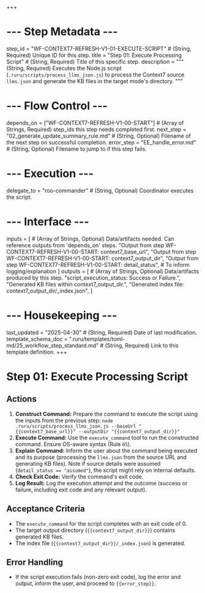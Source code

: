 +++
# --- Step Metadata ---
step_id = "WF-CONTEXT7-REFRESH-V1-01-EXECUTE-SCRIPT" # (String, Required) Unique ID for this step.
title = "Step 01: Execute Processing Script" # (String, Required) Title of this specific step.
description = """
(String, Required) Executes the Node.js script (`.ruru/scripts/process_llms_json.js`)
to process the Context7 source `llms.json` and generate the KB files in the target mode's directory.
"""

# --- Flow Control ---
depends_on = ["WF-CONTEXT7-REFRESH-V1-00-START"] # (Array of Strings, Required) step_ids this step needs completed first.
next_step = "02_generate_update_summary_rule.md" # (String, Optional) Filename of the next step on successful completion.
error_step = "EE_handle_error.md" # (String, Optional) Filename to jump to if this step fails.

# --- Execution ---
delegate_to = "roo-commander" # (String, Optional) Coordinator executes the script.

# --- Interface ---
inputs = [ # (Array of Strings, Optional) Data/artifacts needed. Can reference outputs from 'depends_on' steps.
    "Output from step WF-CONTEXT7-REFRESH-V1-00-START: context7_base_url",
    "Output from step WF-CONTEXT7-REFRESH-V1-00-START: context7_output_dir",
    "Output from step WF-CONTEXT7-REFRESH-V1-00-START: detail_status", # To inform logging/explanation
]
outputs = [ # (Array of Strings, Optional) Data/artifacts produced by this step.
    "script_execution_status: Success or Failure.",
    "Generated KB files within context7_output_dir.",
    "Generated index file: context7_output_dir/_index.json",
]

# --- Housekeeping ---
last_updated = "2025-04-30" # (String, Required) Date of last modification.
template_schema_doc = ".ruru/templates/toml-md/25_workflow_step_standard.md" # (String, Required) Link to this template definition.
+++

# Step 01: Execute Processing Script

## Actions

1.  **Construct Command:** Prepare the command to execute the script using the inputs from the previous step:
    `node .ruru/scripts/process_llms_json.js --baseUrl "{{context7_base_url}}" --outputDir "{{context7_output_dir}}"`
2.  **Execute Command:** Use the `execute_command` tool to run the constructed command. Ensure OS-aware syntax (Rule `05`).
3.  **Explain Command:** Inform the user about the command being executed and its purpose (processing the `llms.json` from the source URL and generating KB files). Note if source details were assumed (`detail_status == "assumed"`), the script might rely on internal defaults.
4.  **Check Exit Code:** Verify the command's exit code.
5.  **Log Result:** Log the execution attempt and the outcome (success or failure, including exit code and any relevant output).

## Acceptance Criteria

*   The `execute_command` for the script completes with an exit code of 0.
*   The target output directory (`{{context7_output_dir}}`) contains generated KB files.
*   The index file (`{{context7_output_dir}}/_index.json`) is generated.

## Error Handling

*   If the script execution fails (non-zero exit code), log the error and output, inform the user, and proceed to `{{error_step}}`.